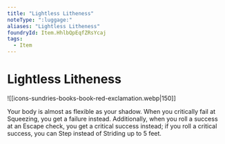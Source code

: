 ```yaml
---
title: "Lightless Litheness"
noteType: ":luggage:"
aliases: "Lightless Litheness"
foundryId: Item.HhlbQpEqfZRsYcaj
tags:
  - Item
---
```


# Lightless Litheness
![[icons-sundries-books-book-red-exclamation.webp|150]]

Your body is almost as flexible as your shadow. When you critically fail at Squeezing, you get a failure instead. Additionally, when you roll a success at an Escape check, you get a critical success instead; if you roll a critical success, you can Step instead of Striding up to 5 feet.
